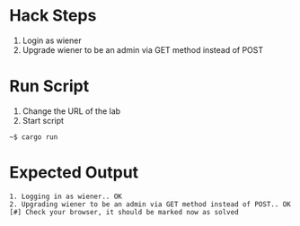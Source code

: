 # Hack Steps

1. Login as wiener
2. Upgrade wiener to be an admin via GET method instead of POST

# Run Script

1. Change the URL of the lab
2. Start script

```
~$ cargo run
```

# Expected Output

```
1. Logging in as wiener.. OK
2. Upgrading wiener to be an admin via GET method instead of POST.. OK
[#] Check your browser, it should be marked now as solved
```

